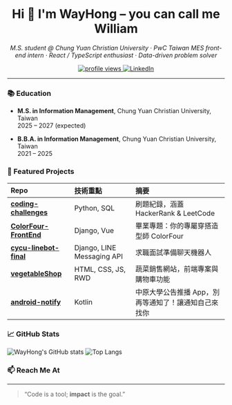 <!-- README.md -->
<h1 align="center">Hi 👋 I'm WayHong – you can call me William</h1>
<p align="center">
  <em>M.S. student @ Chung Yuan Christian University · PwC Taiwan MES front-end intern · React / TypeScript enthusiast · Data-driven problem solver</em>
</p>

<p align="center">
  <!-- Profile view counter -->
  <a href="https://github.com/wayhong0928">
    <img src="https://komarev.com/ghpvc/?username=wayhong0928&label=Profile%20views&color=0e75b6" alt="profile views" />
  </a>
  <!-- LinkedIn -->
  <a href="https://www.linkedin.com/in/威宏-陳-52a165299">
    <img alt="LinkedIn" src="https://img.shields.io/badge/LinkedIn-0A66C2?style=flat&logo=linkedin&logoColor=white" />
  </a>
</p>

---
<!--
### 🔭 Currently Working On
- **Manufacturing Execution System (MES) front-end** – React + TypeScript @ PwC Taiwan (2025-02 ~ 2025-08)

### 🌱 Currently Learning
`Next.js 14` · `tRPC` · `Reinforcement Learning`

### 👯 Looking to Collaborate On
Open-source **health-tech** & **civic-tech** projects
-->
### 📚 Education
- **M.S. in Information Management**, Chung Yuan Christian University, Taiwan  
  2025 – 2027 (expected)

- **B.B.A. in Information Management**, Chung Yuan Christian University, Taiwan  
  2021 – 2025

### 🚀 Featured Projects
| Repo | 技術重點 | 摘要 |
| :--- | :--- | :--- |
| [**coding-challenges**](https://github.com/wayhong0928/coding-challenges) | Python, SQL | 刷題紀錄，涵蓋 HackerRank & LeetCode |
| [**ColorFour-FrontEnd**](https://github.com/wayhong0928/ColorFour-FrontEnd) | Django, Vue | 畢業專題：你的專屬穿搭造型師 ColorFour |
| [**cycu-linebot-final**](https://github.com/wayhong0928/cycu-linebot-final) | Django, LINE Messaging API | 求職面試準備聊天機器人 |
| [**vegetableShop**](https://github.com/wayhong0928/vegetableShop) | HTML, CSS, JS, RWD | 蔬菜銷售網站，前端專案與購物車功能 |
| [**android-notify**](https://github.com/wayhong0928/android-notify) | Kotlin | 中原大學公告推播 App，別再等通知了！讓通知自己來找你 |

### 📈 GitHub Stats
![WayHong's GitHub stats](https://github-readme-stats.vercel.app/api?username=wayhong0928&show_icons=true)
![Top Langs](https://github-readme-stats.vercel.app/api/top-langs/?username=wayhong0928&layout=compact)

### 📫 Reach Me At
<!--
`hong.dev [at] example.com` ｜ [Portfolio](https://hong.github.io) ｜ [Blog](https://medium.com/@hong)
-->
---

> “Code is a tool; **impact** is the goal.”
